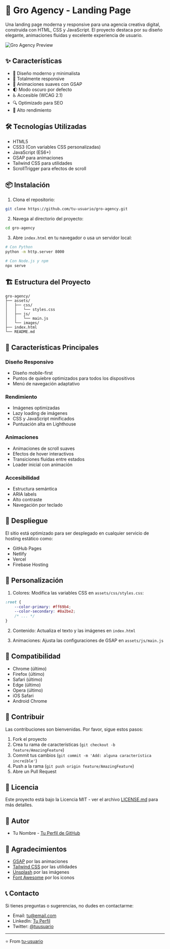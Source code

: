 # 🚀 Gro Agency - Landing Page

Una landing page moderna y responsive para una agencia creativa digital, construida con HTML, CSS y JavaScript. El proyecto destaca por su diseño elegante, animaciones fluidas y excelente experiencia de usuario.

![Gro Agency Preview](./assets/images/preview.png)

## ✨ Características

- 🎨 Diseño moderno y minimalista
- 📱 Totalmente responsive
- 🚀 Animaciones suaves con GSAP
- 🌓 Modo oscuro por defecto
- ♿ Accesible (WCAG 2.1)
- 🔍 Optimizado para SEO
- 🎯 Alto rendimiento

## 🛠️ Tecnologías Utilizadas

- HTML5
- CSS3 (Con variables CSS personalizadas)
- JavaScript (ES6+)
- GSAP para animaciones
- Tailwind CSS para utilidades
- ScrollTrigger para efectos de scroll

## 📦 Instalación

1. Clona el repositorio:
```bash
git clone https://github.com/tu-usuario/gro-agency.git
```

2. Navega al directorio del proyecto:
```bash
cd gro-agency
```

3. Abre `index.html` en tu navegador o usa un servidor local:
```bash
# Con Python
python -m http.server 8000

# Con Node.js y npm
npx serve
```

## 🏗️ Estructura del Proyecto

```
gro-agency/
├── assets/
│   ├── css/
│   │   └── styles.css
│   ├── js/
│   │   └── main.js
│   └── images/
├── index.html
└── README.md
```

## 🎯 Características Principales

### Diseño Responsivo
- Diseño mobile-first
- Puntos de quiebre optimizados para todos los dispositivos
- Menú de navegación adaptativo

### Rendimiento
- Imágenes optimizadas
- Lazy loading de imágenes
- CSS y JavaScript minificados
- Puntuación alta en Lighthouse

### Animaciones
- Animaciones de scroll suaves
- Efectos de hover interactivos
- Transiciones fluidas entre estados
- Loader inicial con animación

### Accesibilidad
- Estructura semántica
- ARIA labels
- Alto contraste
- Navegación por teclado

## 🚀 Despliegue

El sitio está optimizado para ser desplegado en cualquier servicio de hosting estático como:
- GitHub Pages
- Netlify
- Vercel
- Firebase Hosting

## 🔧 Personalización

1. Colores: Modifica las variables CSS en `assets/css/styles.css`:
```css
:root {
    --color-primary: #ff69b4;
    --color-secondary: #8a2be2;
    /* ... */
}
```

2. Contenido: Actualiza el texto y las imágenes en `index.html`

3. Animaciones: Ajusta las configuraciones de GSAP en `assets/js/main.js`

## 📱 Compatibilidad

- Chrome (último)
- Firefox (último)
- Safari (último)
- Edge (último)
- Opera (último)
- iOS Safari
- Android Chrome

## 🤝 Contribuir

Las contribuciones son bienvenidas. Por favor, sigue estos pasos:

1. Fork el proyecto
2. Crea tu rama de características (`git checkout -b feature/AmazingFeature`)
3. Commit tus cambios (`git commit -m 'Add: alguna característica increíble'`)
4. Push a la rama (`git push origin feature/AmazingFeature`)
5. Abre un Pull Request

## 📄 Licencia

Este proyecto está bajo la Licencia MIT - ver el archivo [LICENSE.md](LICENSE.md) para más detalles.

## 👥 Autor

- Tu Nombre - [Tu Perfil de GitHub](https://github.com/tu-usuario)

## 🙏 Agradecimientos

- [GSAP](https://greensock.com/gsap/) por las animaciones
- [Tailwind CSS](https://tailwindcss.com/) por las utilidades
- [Unsplash](https://unsplash.com/) por las imágenes
- [Font Awesome](https://fontawesome.com/) por los iconos

## 📞 Contacto

Si tienes preguntas o sugerencias, no dudes en contactarme:

- Email: tu@email.com
- LinkedIn: [Tu Perfil](https://linkedin.com/in/tu-perfil)
- Twitter: [@tuusuario](https://twitter.com/tuusuario)

---
⭐️ From [tu-usuario](https://github.com/tu-usuario)
